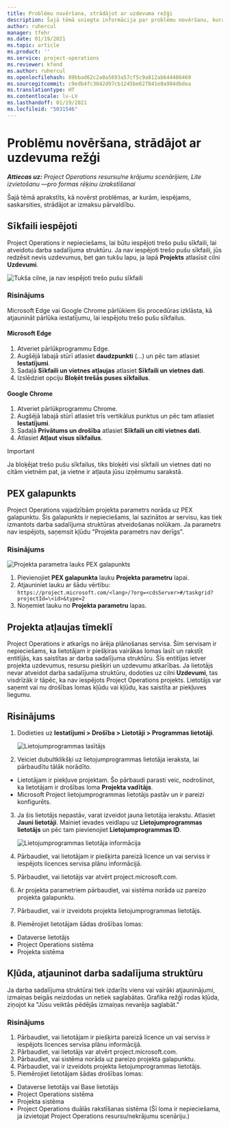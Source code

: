 ```yaml
---
title: Problēmu novēršana, strādājot ar uzdevuma režģi
description: Šajā tēmā sniegta informācija par problēmu novēršanu, kura ir nepieciešama, strādājot uzdevumu režģī.
author: ruhercul
manager: tfehr
ms.date: 01/19/2021
ms.topic: article
ms.product: ''
ms.service: project-operations
ms.reviewer: kfend
ms.author: ruhercul
ms.openlocfilehash: 89bbad62c2a0a5693a57cf5c9a812ab644486469
ms.sourcegitcommit: c9edb4fc3042d97cb1245be627841e0a984dbdea
ms.translationtype: HT
ms.contentlocale: lv-LV
ms.lasthandoff: 01/19/2021
ms.locfileid: "5031546"
---
```

# <a name="troubleshoot-working-in-the-task-grid"></a>Problēmu novēršana, strādājot ar uzdevuma režģi 

_**Attiecas uz:** Project Operations resursu/ne krājumu scenārijiem, Lite izvietošanu —pro formas rēķinu izrakstīšanai_

Šajā tēmā aprakstīts, kā novērst problēmas, ar kurām, iespējams, saskarsities, strādājot ar izmaksu pārvaldību.

## <a name="enable-cookies"></a>Sīkfaili iespējoti

Project Operations ir nepieciešams, lai būtu iespējoti trešo pušu sīkfaili, lai atveidotu darba sadalījuma struktūru. Ja nav iespējoti trešo pušu sīkfaili, jūs redzēsit nevis uzdevumus, bet gan tukšu lapu, ja lapā **Projekts** atlasīsit cilni **Uzdevumi**.

![Tukša cilne, ja nav iespējoti trešo pušu sīkfaili](media/blankschedule.png)


### <a name="workaround"></a>Risinājums
Microsoft Edge vai Google Chrome pārlūkiem šīs procedūras izklāsta, kā atjaunināt pārlūka iestatījumu, lai iespējotu trešo pušu sīkfailus.

#### <a name="microsoft-edge"></a>Microsoft Edge

1. Atveriet pārlūkprogrammu Edge.
2. Augšējā labajā stūrī atlasiet **daudzpunkti** (...) un pēc tam atlasiet **Iestatījumi**.
3. Sadaļā **Sīkfaili un vietnes atļaujas** atlasiet **Sīkfaili un vietnes dati**.
4. Izslēdziet opciju **Bloķēt trešās puses sīkfailus**.

#### <a name="google-chrome"></a>Google Chrome

1. Atveriet pārlūkprogrammu Chrome.
2. Augšējā labajā stūrī atlasiet trīs vertikālus punktus un pēc tam atlasiet **Iestatījumi**.
3. Sadaļā **Privātums un drošība** atlasiet **Sīkfaili un citi vietnes dati**.
4. Atlasiet **Atļaut visus sīkfailus**.

> [!IMPORTANT]
> Ja bloķējat trešo pušu sīkfailus, tiks bloķēti visi sīkfaili un vietnes dati no citām vietnēm pat, ja vietne ir atļauta jūsu izņēmumu sarakstā.

## <a name="pex-endpoint"></a>PEX galapunkts

Project Operations vajadzībām projekta parametrs norāda uz PEX galapunktu. Šis galapunkts ir nepieciešams, lai sazinātos ar servisu, kas tiek izmantots darba sadalījuma struktūras atveidošanas nolūkam. Ja parametrs nav iespējots, saņemsit kļūdu "Projekta parametrs nav derīgs". 

### <a name="workaround"></a>Risinājums
 ![Projekta parametra lauks PEX galapunkts](media/projectparameter.png)

1. Pievienojiet **PEX galapunkta** lauku **Projekta parametru** lapai.
2. Atjauniniet lauku ar šādu vērtību: `https://project.microsoft.com/<lang>/?org=<cdsServer>#/taskgrid?projectId=\<id>&type=2`
3. Noņemiet lauku no **Projekta parametru** lapas.

## <a name="privileges-for-project-for-the-web"></a>Projekta atļaujas tīmeklī

Project Operations ir atkarīgs no ārēja plānošanas servisa. Šim servisam ir nepieciešams, ka lietotājam ir piešķiras vairākas lomas lasīt un rakstīt entitījās, kas saistītas ar darba sadalījuma struktūru. Šīs entitījas ietver projekta uzdevumus, resursu piešķiri un uzdevumu atkarības. Ja lietotājs nevar atveidot darba sadalījuma struktūru, dodoties uz cilni **Uzdevumi**, tas visdrīzāk ir tāpēc, ka nav iespējots Project Operations projekts. Lietotājs var saņemt vai nu drošības lomas kļūdu vai kļūdu, kas saistīta ar piekļuves liegumu.


## <a name="workaround"></a>Risinājums

1. Dodieties uz **Iestatījumi > Drošība > Lietotāji > Programmas lietotāji**.  

   ![Lietojumprogrammas lasītājs](media/applicationuser.jpg)
   
2. Veiciet dubultklikšķi uz lietojumprogrammas lietotāja ieraksta, lai pārbaudītu tālāk norādīto.

 - Lietotājam ir piekļuve projektam. Šo pārbaudi parasti veic, nodrošinot, ka lietotājam ir drošības loma **Projekta vadītājs**.
 - Microsoft Project lietojumprogrammas lietotājs pastāv un ir pareizi konfigurēts.
 
3. Ja šis lietotājs nepastāv, varat izveidot jauna lietotāja ierakstu. Atlasiet **Jauni lietotāji**. Mainiet ievades veidlapu uz **Lietojumprogrammas lietotājs** un pēc tam pievienojiet **Lietojumprogrammas ID**.

   ![Lietojumprogrammas lietotāja informācija](media/applicationuserdetails.jpg)

4. Pārbaudiet, vai lietotājam ir piešķirta pareizā licence un vai serviss ir iespējots licences servisa plānu informācijā.
5. Pārbaudiet, vai lietotājs var atvērt project.microsoft.com.
6. Ar projekta parametriem pārbaudiet, vai sistēma norāda uz pareizo projekta galapunktu.
7. Pārbaudiet, vai ir izveidots projekta lietojumprogrammas lietotājs.
8. Piemērojiet lietotājam šādas drošības lomas:

  - Dataverse lietotājs
  - Project Operations sistēma
  - Projekta sistēma

## <a name="error-when-updating-the-work-breakdown-structure"></a>Kļūda, atjauninot darba sadalījuma struktūru

Ja darba sadalījuma struktūrai tiek izdarīts viens vai vairāki atjauninājumi, izmaiņas beigās neizdodas un netiek saglabātas. Grafika režģī rodas kļūda, ziņojot ka "Jūsu veiktās pēdējās izmaiņas nevarēja saglabāt."

### <a name="workaround"></a>Risinājums

1. Pārbaudiet, vai lietotājam ir piešķirta pareizā licence un vai serviss ir iespējots licences servisa plānu informācijā.
2. Pārbaudiet, vai lietotājs var atvērt project.microsoft.com.
3. Pārbaudiet, vai sistēma norāda uz pareizo projekta galapunktu.
4. Pārbaudiet, vai ir izveidots projekta lietojumprogrammas lietotājs.
5. Piemērojiet lietotājam šādas drošības lomas:
  
  - Dataverse lietotājs vai Base lietotājs
  - Project Operations sistēma
  - Projekta sistēma
  - Project Operations duālās rakstīšanas sistēma (Šī loma ir nepieciešama, ja izvietojat Project Operations resursu/nekrājumu scenāriju.)
